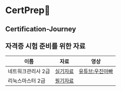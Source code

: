 # CertPrep🎫
Certification-Journey <br><br> 
자격증 시험 준비를 위한 자료
-------------------------
|이름|자료|영상|
|---|---|---|
|네트워크관리사 2급|[실기자료](https://drive.google.com/drive/folders/1ylv3HndZ80L3u2ERq-zh12pDY8dytxnd?usp=sharing)|[유튜브:우진아빠](https://www.youtube.com/@tech-network)|
|리눅스마스터 2급|[필기자료](https://drive.google.com/drive/folders/16q-05RVcaGezsZLjQyW0rqFV2GbdQgVU?usp=sharing)|
